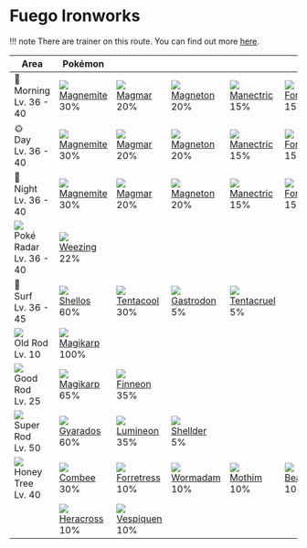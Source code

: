 # Fuego Ironworks

!!! note
    There are trainer on this route. You can find out more [here](../../trainer_changes/fuego_ironworks/).

Area                                         | Pokémon                        | &nbsp;                          | &nbsp;                        | &nbsp;                         | &nbsp;                          | &nbsp;
---                                          | ---                            | ---                             | ---                           | ---                            | ---                             | ---
🌅<br>Morning<br>Lv. 36 - 40                  | ![][081]<br>[Magnemite]<br>30% | ![][126]<br>[Magmar]<br>20%     | ![][082]<br>[Magneton]<br>20% | ![][310]<br>[Manectric]<br>15% | ![][205]<br>[Forretress]<br>15% | &nbsp;
🌞<br>Day<br>Lv. 36 - 40                      | ![][081]<br>[Magnemite]<br>30% | ![][126]<br>[Magmar]<br>20%     | ![][082]<br>[Magneton]<br>20% | ![][310]<br>[Manectric]<br>15% | ![][205]<br>[Forretress]<br>15% | &nbsp;
🌙<br>Night<br>Lv. 36 - 40                    | ![][081]<br>[Magnemite]<br>30% | ![][126]<br>[Magmar]<br>20%     | ![][082]<br>[Magneton]<br>20% | ![][310]<br>[Manectric]<br>15% | ![][205]<br>[Forretress]<br>15% | &nbsp;
![][poke-radar]<br>Poké Radar<br>Lv. 36 - 40 | ![][110]<br>[Weezing]<br>22%   | &nbsp;                          | &nbsp;                        | &nbsp;                         | &nbsp;                          | &nbsp;
🌊<br>Surf<br>Lv. 36 - 45                     | ![][422]<br>[Shellos]<br>60%   | ![][072]<br>[Tentacool]<br>30%  | ![][423]<br>[Gastrodon]<br>5% | ![][073]<br>[Tentacruel]<br>5% | &nbsp;                          | &nbsp;
![][old-rod]<br>Old Rod<br>Lv. 10            | ![][129]<br>[Magikarp]<br>100% | &nbsp;                          | &nbsp;                        | &nbsp;                         | &nbsp;                          | &nbsp;
![][good-rod]<br>Good Rod<br>Lv. 25          | ![][129]<br>[Magikarp]<br>65%  | ![][456]<br>[Finneon]<br>35%    | &nbsp;                        | &nbsp;                         | &nbsp;                          | &nbsp;
![][super-rod]<br>Super Rod<br>Lv. 50        | ![][130]<br>[Gyarados]<br>60%  | ![][457]<br>[Lumineon]<br>35%   | ![][090]<br>[Shellder]<br>5%  | &nbsp;                         | &nbsp;                          | &nbsp;
![][honey]<br>Honey Tree<br>Lv. 40           | ![][415]<br>[Combee]<br>30%    | ![][205]<br>[Forretress]<br>10% | ![][413]<br>[Wormadam]<br>10% | ![][414]<br>[Mothim]<br>10%    | ![][267]<br>[Beautifly]<br>10%  | ![][269]<br>[Dustox]<br>10%
&nbsp;                                       | ![][214]<br>[Heracross]<br>10% | ![][416]<br>[Vespiquen]<br>10%  | &nbsp;                        | &nbsp;                         | &nbsp;                          | &nbsp;

[Tentacool]: ../../pokemon_changes/072/
[Tentacruel]: ../../pokemon_changes/073/
[Magnemite]: ../../pokemon_changes/081/
[Magneton]: ../../pokemon_changes/082/
[Shellder]: ../../pokemon_changes/090/
[Weezing]: ../../pokemon_changes/110/
[Magmar]: ../../pokemon_changes/126/
[Magikarp]: ../../pokemon_changes/129/
[Gyarados]: ../../pokemon_changes/130/
[Forretress]: ../../pokemon_changes/205/
[Heracross]: ../../pokemon_changes/214/
[Beautifly]: ../../pokemon_changes/267/
[Dustox]: ../../pokemon_changes/269/
[Manectric]: ../../pokemon_changes/310/
[Wormadam]: ../../pokemon_changes/413/
[Mothim]: ../../pokemon_changes/414/
[Combee]: ../../pokemon_changes/415/
[Vespiquen]: ../../pokemon_changes/416/
[Shellos]: ../../pokemon_changes/422/
[Gastrodon]: ../../pokemon_changes/423/
[Finneon]: ../../pokemon_changes/456/
[Lumineon]: ../../pokemon_changes/457/
[good-rod]: ../img/items/good-rod.png
[honey]: ../img/items/honey.png
[old-rod]: ../img/items/old-rod.png
[poke-radar]: ../img/items/poke-radar.png
[super-rod]: ../img/items/super-rod.png
[072]: ../img/pokemon/072.png
[073]: ../img/pokemon/073.png
[081]: ../img/pokemon/081.png
[082]: ../img/pokemon/082.png
[090]: ../img/pokemon/090.png
[110]: ../img/pokemon/110.png
[126]: ../img/pokemon/126.png
[129]: ../img/pokemon/129.png
[130]: ../img/pokemon/130.png
[205]: ../img/pokemon/205.png
[214]: ../img/pokemon/214.png
[267]: ../img/pokemon/267.png
[269]: ../img/pokemon/269.png
[310]: ../img/pokemon/310.png
[413]: ../img/pokemon/413.png
[414]: ../img/pokemon/414.png
[415]: ../img/pokemon/415.png
[416]: ../img/pokemon/416.png
[422]: ../img/pokemon/422.png
[423]: ../img/pokemon/423.png
[456]: ../img/pokemon/456.png
[457]: ../img/pokemon/457.png
